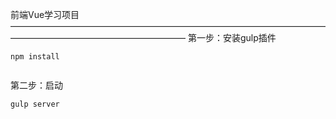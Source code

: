 前端Vue学习项目
————————————————————————————————————————————————————————
第一步：安装gulp插件
````````````
npm install


````````````
第二步：启动
````````````
gulp server
````````````
